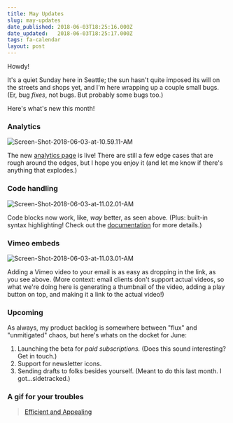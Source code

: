 ```yaml
---
title: May Updates
slug: may-updates
date_published: 2018-06-03T18:25:16.000Z
date_updated:   2018-06-03T18:25:17.000Z
tags: fa-calendar
layout: post
---
```


<p>Howdy!</p>
<p>It's a quiet Sunday here in Seattle; the sun hasn't quite imposed its will on the streets and shops yet, and I'm here wrapping up a couple small bugs.  (Er, bug <em>fixes</em>, not bugs.  But probably some bugs too.)</p>
<p>Here's what's new this month!</p>
<h3 id="analytics">Analytics</h3>
<p><img src="/content/images/2018/06/Screen-Shot-2018-06-03-at-10.59.11-AM.png" alt="Screen-Shot-2018-06-03-at-10.59.11-AM"></p>
<p>The new <a href="https://buttondown.email/analytics/">analytics page</a> is live!  There are still a few edge cases that are rough around the edges, but I hope you enjoy it (and let me know if there's anything that explodes.)</p>
<h3 id="codehandling">Code handling</h3>
<p><img src="/content/images/2018/06/Screen-Shot-2018-06-03-at-11.02.01-AM.png" alt="Screen-Shot-2018-06-03-at-11.02.01-AM"></p>
<p>Code blocks now work, like, <em>way</em> better, as seen above.  (Plus: built-in syntax highlighting!  Check out the <a href="https://python-markdown.github.io/extensions/code_hilite/">documentation</a> for more details.)</p>
<h3 id="vimeoembeds">Vimeo embeds</h3>
<p><img src="/content/images/2018/06/Screen-Shot-2018-06-03-at-11.03.01-AM.png" alt="Screen-Shot-2018-06-03-at-11.03.01-AM"></p>
<p>Adding a Vimeo video to your email is as easy as dropping in the link, as you see above. (More context: email clients don't support actual videos, so what we're doing here is generating a thumbnail of the video, adding a play button on top, and making it a link to the actual video!)</p>
<h3 id="upcoming">Upcoming</h3>
<p>As always, my product backlog is somewhere between &quot;flux&quot; and &quot;unmitigated&quot; chaos, but here's whats on the docket for June:</p>
<ol>
<li>Launching the beta for <em>paid subscriptions.</em> (Does this sound interesting?  Get in touch.)</li>
<li>Support for newsletter icons.</li>
<li>Sending drafts to folks besides yourself.  (Meant to do this last month.  I got...sidetracked.)</li>
</ol>
<h3 id="agifforyourtroubles">A gif for your troubles</h3>
<blockquote class="imgur-embed-pub" lang="en" data-id="UZJPQIh"><a href="//imgur.com/UZJPQIh">Efficient and Appealing</a></blockquote><script async src="//s.imgur.com/min/embed.js" charset="utf-8"></script>
